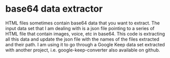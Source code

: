 ﻿# base64 data extractor
 
HTML files sometimes contain base64 data that you want to extract. The input data set that I am dealing with is a json file pointing to a series of HTML file that contain images, voice, etc in base64. This code is extracting all this data and update the json file with the names of the files extracted and their path. I am using it to go through a Google Keep data set extracted with another project, i.e. google-keep-converter also available on github.
